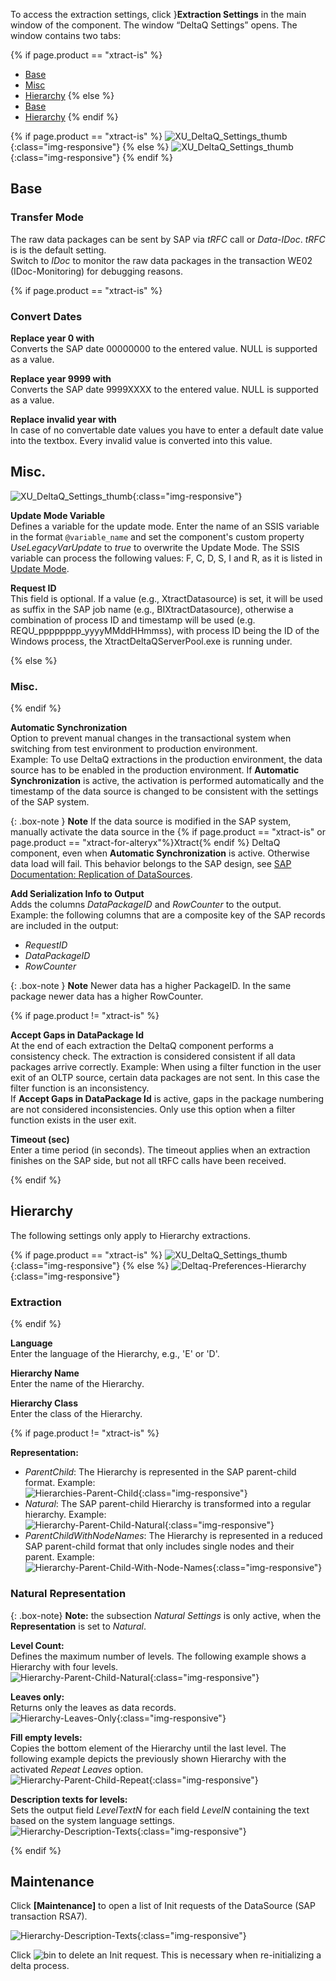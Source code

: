 To access the extraction settings, click }**Extraction Settings** in the main window of the component.
The window “DeltaQ Settings” opens. The window contains two tabs:

{% if page.product == "xtract-is" %}
- [Base](#base)
- [Misc](#misc) 
- [Hierarchy](#hierarchy)
{% else %}
- [Base](#base)
- [Hierarchy](#hierarchy)
{% endif %}

{% if page.product == "xtract-is" %}
![XU_DeltaQ_Settings_thumb](/img/content/xis/DeltaQ-Settings.png){:class="img-responsive"}
{% else %}
![XU_DeltaQ_Settings_thumb](/img/content/XU_DeltaQ_Settings_thumb.png){:class="img-responsive"}
{% endif %}

## Base

### Transfer Mode

The raw data packages can be sent by SAP via *tRFC* call or *Data-IDoc*. *tRFC* is is the default setting. <br>
Switch to *IDoc* to monitor the raw data packages in the transaction WE02 (IDoc-Monitoring) for debugging reasons. 

{% if page.product == "xtract-is" %}

### Convert Dates

**Replace year 0 with**<br>
Converts the SAP date 00000000 to the entered value. NULL is supported as a value.

**Replace year 9999 with**<br>
Converts the SAP date 9999XXXX to the entered value. NULL is supported as a value.

**Replace invalid year with**<br>
In case of no convertable date values you have to enter a default date value into the textbox. Every invalid value is converted into this value.

## Misc.
![XU_DeltaQ_Settings_thumb](/img/content/xis/DeltaQ-Settings2.png){:class="img-responsive"}

**Update Mode Variable**<br>
Defines a variable for the update mode. 
Enter the name of an SSIS variable in the format `@variable_name` and set the component's custom property *UseLegacyVarUpdate* to *true* to overwrite the Update Mode. 
The SSIS variable can process the following values: F, C, D, S, I and R, as it is listed in [Update Mode](./update-mode).

**Request ID**<br>
This field is optional. If a value (e.g., XtractDatasource) is set, it will be used as suffix in the SAP job name (e.g., BIXtractDatasource), otherwise a combination of process ID and timestamp will be used (e.g. REQU_pppppppp_yyyyMMddHHmmss), with process ID being the ID of the Windows process, the XtractDeltaQServerPool.exe is running under.

{% else %}
### Misc.
{% endif %}

**Automatic Synchronization**<br>
Option to prevent manual changes in the transactional system when switching from test environment to production environment. <br>
Example: To use DeltaQ extractions in the production environment, the data source has to be enabled in the production environment. 
If **Automatic Synchronization** is active, the activation is performed automatically and the timestamp of the data source is changed to be consistent with the settings of the SAP system. <br>

{: .box-note }
**Note** If the data source is modified in the SAP system, manually activate the data source in the {% if page.product == "xtract-is" or page.product == "xtract-for-alteryx"%}Xtract{% endif %} DeltaQ component, even when **Automatic Synchronization** is active. 
Otherwise data load will fail. This behavior belongs to the SAP design, see [SAP Documentation: Replication of DataSources](https://help.sap.com/viewer/ccc9cdbdc6cd4eceaf1e5485b1bf8f4b/7.4.19/en-US/4a12eaff76df1b42e10000000a42189c.html).

**Add Serialization Info to Output**<br>
Adds the columns *DataPackageID* and *RowCounter* to the output.<br>
Example: the following columns that are a composite key of the SAP records are included in the output:
- *RequestID*
- *DataPackageID* 
- *RowCounter*

{: .box-note }
**Note** Newer data has a higher PackageID. In the same package newer data has a higher RowCounter.

{% if page.product != "xtract-is" %}

**Accept Gaps in DataPackage Id**<br>
At the end of each extraction the DeltaQ component performs a consistency check. 
The extraction is considered consistent if all data packages arrive correctly. 
Example: When using a filter function in the user exit of an OLTP source, certain data packages are not sent. 
In this case the filter function is an inconsistency. <br>
If **Accept Gaps in DataPackage Id** is active, gaps in the package numbering are not considered inconsistencies. 
Only use this option when a filter function exists in the user exit.

**Timeout (sec)**<br>
Enter a time period (in seconds). The timeout applies when an extraction finishes on the SAP side, but not all tRFC calls have been received. 

{% endif %}

## Hierarchy

The following settings only apply to Hierarchy extractions.

{% if page.product == "xtract-is" %}
![XU_DeltaQ_Settings_thumb](/img/content/xis/DeltaQ-Settings3.png){:class="img-responsive"}
{% else %}
![Deltaq-Preferences-Hierarchy](/img/content/Deltaq-Preferences-Hierarchy.png){:class="img-responsive"}
### Extraction
{% endif %}

**Language**<br>
Enter the language of the Hierarchy, e.g., 'E' or 'D'.

**Hierarchy Name**<br>
Enter the name of the Hierarchy.

**Hierarchy Class**<br>
Enter the class of the Hierarchy.

<!---
representation in copied from the Hierarchy component
-->

{% if page.product != "xtract-is" %}

**Representation:** 
- *ParentChild*: The Hierarchy is represented in the SAP parent-child format. Example:<br>
![Hierarchies-Parent-Child](/img/content/extractors.bwhier/Hierarchy-Table-Output-Result.png){:class="img-responsive"}
- *Natural*: The SAP parent-child Hierarchy is transformed into a regular hierarchy. Example:<br>
![Hierarchy-Parent-Child-Natural](/img/content/extractors.bwhier/Hierarchy-Parent-Child-Natural.png){:class="img-responsive"}
- *ParentChildWithNodeNames*: The Hierarchy is represented in a reduced SAP parent-child format that only includes single nodes and their parent. Example:<br>
![Hierarchy-Parent-Child-With-Node-Names](/img/content/extractors.bwhier/Hierarchy-ParentChildWithNodes.png){:class="img-responsive"}

### Natural Representation

<!---
The following section in copied from the Hierarchy component
-->


{: .box-note}
**Note:** the subsection *Natural Settings* is only active, when the **Representation** is set to *Natural*.

**Level Count:** <br>
Defines the maximum number of levels. The following example shows a Hierarchy with four levels. <br>
![Hierarchy-Parent-Child-Natural](/img/content/extractors.bwhier/Hierarchy-Parent-Child-Natural.png){:class="img-responsive"}

**Leaves only:**<br>
Returns only the leaves as data records.<br>
![Hierarchy-Leaves-Only](/img/content/extractors.bwhier/Hierarchy-leaves-only.png){:class="img-responsive"}

**Fill empty levels:**  <br>
Copies the bottom element of the Hierarchy until the last level.
The following example depicts the previously shown Hierarchy with the activated *Repeat Leaves* option.<br>
![Hierarchy-Parent-Child-Repeat](/img/content/extractors.bwhier/Hierarchy-Parent-Child-Repeat.png){:class="img-responsive"}

**Description texts for levels:**<br>
Sets the output field *LevelTextN* for each field *LevelN* containing the text based on the system language settings.<br>
![Hierarchy-Description-Texts](/img/content/Hierarchy-description-texts.png){:class="img-responsive"}

{% endif %}

## Maintenance

Click **[Maintenance]** to open a list of Init requests of the DataSource (SAP transaction RSA7).

![Hierarchy-Description-Texts](/img/content/DeltaQ_Request_Maintenance.png){:class="img-responsive"}

Click ![bin](/img/content/icons/trashbin.png) to delete an Init request. This is necessary when re-initializing a delta process.
